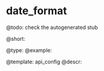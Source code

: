 date_format
=============

@todo:
	check the autogenerated stub


@short:
	

@type: 
@example:


@template:	api_config
@descr:


